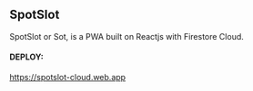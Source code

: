 
## SpotSlot

SpotSlot or Sot, is a PWA built on Reactjs with Firestore Cloud.

#### DEPLOY:
https://spotslot-cloud.web.app
